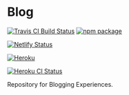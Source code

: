 # Blog

[![Travis CI Build Status](https://travis-ci.org/gatsbyjs/gatsby.svg?branch=master)](https://travis-ci.org/gatsbyjs/gatsby)
[![npm package](https://img.shields.io/npm/v/gatsby.svg?style=flat-square)](https://www.npmjs.org/package/gatsby)


[![Netlify Status](https://api.netlify.com/api/v1/badges/d0595e03-4f17-4b27-bab8-b5037ab16f63/deploy-status)](https://app.netlify.com/sites/escapades/deploys)

[![Heroku](http://heroku-badge.herokuapp.com/?app=agile-plateau-31969&style=flat)](https://agile-plateau-31969.herokuapp.com)

[![Heroku CI Status](https://agile-plateau-31969.herokuapp.com/last.svg)](https://dashboard.heroku.com/pipelines/1b352c0a-c04b-4d8c-8d00-b321243ce0cc/tests)

Repository for Blogging Experiences.
